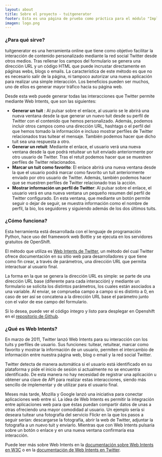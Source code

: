 ```yaml
---
layout: about
title: Sobre el proyecto - tuitgenerator
footer: Esta es una página de prueba como práctica para el módulo "Implantación de Aplicaciones Web" de 2º de Administración de Sistemas Informáticos y Redes.
imagen: logo.png
---
```


### ¿Para qué sirve?

tuitgenerator es una herramienta online que tiene como objetivo facilitar la interacción de contenido personalizado mediante la red social Twitter desde otros medios. Tras rellenar los campos del formulario se genera una dirección URL y un código HTML que puede incrustar directamente en páginas webs, blogs o emails. La característica de este método es que no es necesario salir de la página, ni tampoco autorizar una nueva aplicación para realizar una simple interacción. Los beneficios pueden ser muchos, uno de ellos es generar mayor tráfico hacia su página web.

Desde esta web puede generar todas las interacciones que Twitter permite mediante Web Intents, que son las siguientes:

- **Generar un tuit** : Al pulsar sobre el enlace, al usuario se le abrirá una nueva ventana desde la que generar un nuevo tuit desde su perfil de Twitter con el contenido que hemos personalizado. Además, podemos incluir otros campos como una dirección URL, hashtags o el perfil del que hemos tomado la información e incluso mostrar perfiles de Twitter relacionados tras tuitear el mensaje. También podemos hacer que dicho tuit sea una respuesta a otro.
- **Generar un retuit**: Mediante el enlace, el usuario verá una nueva ventana desde la que podrá retuitear un tuit enviado anteriormente por otro usuario de Twitter. Tras el retuit podemos hacer que se muestren perfiles de Twitter relacionados.
- **Marcar un tuit como favorito**: El enlace abrirá una nueva ventana desde la que el usuario podrá marcar como favorito un tuit anteriormente enviado por otro usuario de Twitter. Además, también podemos hacer que se muestren perfiles de Twitter relacionado tras la acción.
- **Mostrar información un perfil de Twitter**: Al pulsar sobre el enlace, el usuario verá en una nueva ventana un pequeño resumen del perfil de Twitter configurado. En esta ventana, que mediante un botón permite seguir o dejar de seguir, se muestra información como el nombre de perfil, la bio, los seguidores y siguiendo además de los dos últimos tuits.

### ¿Cómo funciona?
Esta herramienta está desarrollada con el lenguaje de programación Python, hace uso del framework web Bottle y se ejecuta en los servidores gratuitos de OpenShift.

El método que utiliza es [Web Intents de Twitter](https://dev.twitter.com/docs/intents "Información sobre Web Intents"), un método del cual Twitter ofrece documentación en su sitio web para desarrolladores y que tiene como fin crear, a través de parámetros, una dirección URL que permita interactuar al usuario final.

La forma en la que se genera la dirección URL es simple: se parte de una dirección URL base (diferente para cada interacción) y mediante un formulario se solicita los distintos parámetros, los cuales están asociados a una variable. Al enviar, se comprueba campo a campo si es distinto a 0, en caso de ser así se concatena a la dirección URL base el parámetro junto con el valor de ese campo del formulario.

Si lo desea, puede ver el código íntegro y listo para desplegar en Openshift en el [repositorio de Github](https://github.com/EvaristoGZ/tuitgenerator "Ver tuitgenerator en GitHub").

### ¿Qué es Web Intents?

En marzo de 2011, Twitter lanzó Web Intents para su interacción con los tuits y perfiles de usuario. Sus funciones: tuitear, retuitear, marcar como favorito y mostrar la información de un usuario, permiten el intercambio de información entre nuestra página web, blog o email y la red social Twitter.


Twitter detecta de manera automática si el usuario está identificado en su plataforma y pide el inicio de sesión si actualmente no se encuentra identificado. De esta manera no hay necesidad de registrar una aplicación u obtener una clave de API para realizar estas interacciones, siendo más sencillo de implementar y de utilizar para el usuario final.


Meses más tarde, Mozilla y Google lanzó una iniciativa para conectar aplicaciones web entre sí. La idea de Web Intents es permitir la integración entre aplicaciones web para que éstas puedan compartir datos de unas a otras ofreciendo una mayor comodidad al usuario. Un ejemplo sería si deseara tuitear una fotografía del servicio Flickr en la que los pasos a seguir serían: descargarse la fotografía, abrir la web de Twitter, adjuntar la fotografía a un nuevo tuit y enviarlo. Mientras que con Web Intents pulsaría sobre un botón o enlace y en una nueva ventana confirmaría esa interacción.


Puede leer más sobre Web Intents en la [documentación sobre Web Intents en W3C](http://www.w3.org/TR/web-intents/ "Información sobre Web Intents en W3C") o en la [documentación de Web Intents en Twitter](https://dev.twitter.com/docs/intents "Información sobre Web Intents en Twitter").
